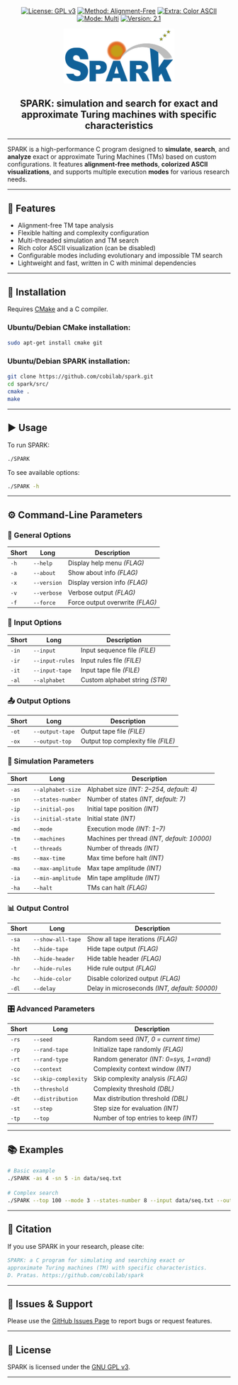 <div align="center">

[![License: GPL v3](https://img.shields.io/badge/License-GPL%20v3-blue.svg)](LICENSE)
[![Method: Alignment-Free](https://img.shields.io/static/v1.svg?label=Method&message=alignment-free&color=yellow)](#)
[![Extra: Color ASCII](https://img.shields.io/static/v1.svg?label=Extra&message=color-ascii&color=orange)](#)
[![Mode: Multi](https://img.shields.io/static/v1.svg?label=Mode&message=multi&color=blue)](#)
[![Version: 2.1](https://img.shields.io/static/v1.svg?label=Version&message=2.1&color=green)](#)

</div>

<p align="center">
  <img src="imgs/logo.png" alt="SPARK" width="250" />
</p>

<h2 align="center"><b>SPARK: simulation and search for exact and approximate Turing machines with specific characteristics</b></h2>

---

SPARK is a high-performance C program designed to **simulate**, **search**, and **analyze** exact or approximate Turing Machines (TMs) based on custom configurations. It features **alignment-free methods**, **colorized ASCII visualizations**, and supports multiple execution **modes** for various research needs.

---

## 🚀 Features

- Alignment-free TM tape analysis
- Flexible halting and complexity configuration
- Multi-threaded simulation and TM search
- Rich color ASCII visualization (can be disabled)
- Configurable modes including evolutionary and impossible TM search
- Lightweight and fast, written in C with minimal dependencies

---

## 🔧 Installation

Requires [CMake](http://www.cmake.org/) and a C compiler.

### Ubuntu/Debian CMake installation:
```bash
sudo apt-get install cmake git
```

### Ubuntu/Debian SPARK installation:
```bash
git clone https://github.com/cobilab/spark.git
cd spark/src/
cmake .
make
```

---

## ▶️ Usage

To run SPARK:
```bash
./SPARK
```

To see available options:
```bash
./SPARK -h
```

---

## ⚙️ Command-Line Parameters

### 🧭 General Options
| Short | Long         | Description                         |
|-------|--------------|-------------------------------------|
| `-h`  | `--help`     | Display help menu *(FLAG)*          |
| `-a`  | `--about`    | Show about info *(FLAG)*            |
| `-x`  | `--version`  | Display version info *(FLAG)*       |
| `-v`  | `--verbose`  | Verbose output *(FLAG)*             |
| `-f`  | `--force`    | Force output overwrite *(FLAG)*     |

### 🧪 Input Options
| Short  | Long             | Description                          |
|--------|------------------|--------------------------------------|
| `-in`  | `--input`         | Input sequence file *(FILE)*         |
| `-ir`  | `--input-rules`   | Input rules file *(FILE)*            |
| `-it`  | `--input-tape`    | Input tape file *(FILE)*             |
| `-al`  | `--alphabet`      | Custom alphabet string *(STR)*       |

### 📤 Output Options
| Short  | Long             | Description                          |
|--------|------------------|--------------------------------------|
| `-ot`  | `--output-tape`  | Output tape file *(FILE)*            |
| `-ox`  | `--output-top`   | Output top complexity file *(FILE)*  |

### 🧮 Simulation Parameters
| Short  | Long                | Description                                      |
|--------|---------------------|--------------------------------------------------|
| `-as`  | `--alphabet-size`   | Alphabet size *(INT: 2–254, default: 4)*         |
| `-sn`  | `--states-number`   | Number of states *(INT, default: 7)*             |
| `-ip`  | `--initial-pos`     | Initial tape position *(INT)*                    |
| `-is`  | `--initial-state`   | Initial state *(INT)*                            |
| `-md`  | `--mode`            | Execution mode *(INT: 1–7)*                      |
| `-tm`  | `--machines`        | Machines per thread *(INT, default: 10000)*      |
| `-t`   | `--threads`         | Number of threads *(INT)*                        |
| `-ms`  | `--max-time`        | Max time before halt *(INT)*                     |
| `-ma`  | `--max-amplitude`   | Max tape amplitude *(INT)*                       |
| `-ia`  | `--min-amplitude`   | Min tape amplitude *(INT)*                       |
| `-ha`  | `--halt`            | TMs can halt *(FLAG)*                            |

### 📊 Output Control
| Short  | Long                | Description                                      |
|--------|---------------------|--------------------------------------------------|
| `-sa`  | `--show-all-tape`   | Show all tape iterations *(FLAG)*               |
| `-ht`  | `--hide-tape`       | Hide tape output *(FLAG)*                       |
| `-hh`  | `--hide-header`     | Hide table header *(FLAG)*                      |
| `-hr`  | `--hide-rules`      | Hide rule output *(FLAG)*                       |
| `-hc`  | `--hide-color`      | Disable colorized output *(FLAG)*               |
| `-dl`  | `--delay`           | Delay in microseconds *(INT, default: 50000)*   |

### 🎛️ Advanced Parameters
| Short  | Long                | Description                                      |
|--------|---------------------|--------------------------------------------------|
| `-rs`  | `--seed`            | Random seed *(INT, 0 = current time)*           |
| `-rp`  | `--rand-tape`       | Initialize tape randomly *(FLAG)*               |
| `-rt`  | `--rand-type`       | Random generator *(INT: 0=sys, 1=rand)*         |
| `-co`  | `--context`         | Complexity context window *(INT)*               |
| `-sc`  | `--skip-complexity` | Skip complexity analysis *(FLAG)*              |
| `-th`  | `--threshold`       | Complexity threshold *(DBL)*                    |
| `-dt`  | `--distribution`    | Max distribution threshold *(DBL)*              |
| `-st`  | `--step`            | Step size for evaluation *(INT)*                |
| `-tp`  | `--top`             | Number of top entries to keep *(INT)*           |

---

## 📚 Examples

```bash
# Basic example
./SPARK -as 4 -sn 5 -in data/seq.txt

# Complex search
./SPARK --top 100 --mode 3 --states-number 8 --input data/seq.txt --output-top results.txt
```

---

## 📖 Citation

If you use SPARK in your research, please cite:

```bibtex
SPARK: a C program for simulating and searching exact or
approximate Turing machines (TM) with specific characteristics.
D. Pratas. https://github.com/cobilab/spark
```

---

## 🐛 Issues & Support

Please use the [GitHub Issues Page](https://github.com/cobilab/spark/issues) to report bugs or request features.

---

## 📜 License

SPARK is licensed under the [GNU GPL v3](http://www.gnu.org/licenses/gpl-3.0.html).

---
